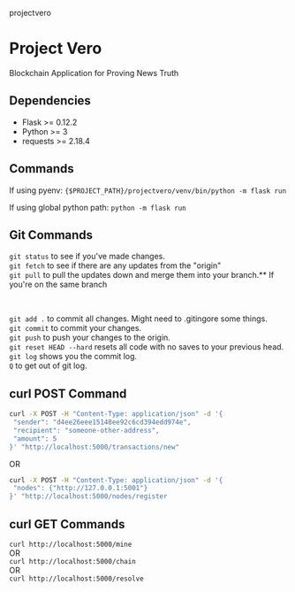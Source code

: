 projectvero

# Project Vero

Blockchain Application for Proving News Truth

## Dependencies

- Flask >= 0.12.2
- Python >= 3
- requests >= 2.18.4

## Commands

If using pyenv:
`{$PROJECT_PATH}/projectvero/venv/bin/python -m flask run`

If using global python path:
`python -m flask run`

## Git Commands

 `git status` to see if you've made changes. <br>
 `git fetch` to see if there are any updates from the "origin"<br>
 `git pull` to pull the updates down and merge them into your branch.** If you're on the same branch

<br>

`git add .` to commit all changes. Might need to .gitingore some things.<br>
`git commit` to commit your changes.<br>
`git push` to push your changes to the origin.<br>
`git reset HEAD --hard` resets all code with no saves to your previous head.<br>
`git log` shows you the commit log.<br>
`Q` to get out of git log.<br>

## curl POST Command

```bash
curl -X POST -H "Content-Type: application/json" -d '{
 "sender": "d4ee26eee15148ee92c6cd394edd974e",
 "recipient": "someone-other-address",
 "amount": 5
}' "http://localhost:5000/transactions/new"
```
OR <br>
```bash
curl -X POST -H "Content-Type: application/json" -d '{
 "nodes": {"http://127.0.0.1:5001"} 
}' "http://localhost:5000/nodes/register
```

## curl GET Commands
`curl http://localhost:5000/mine`<br>
OR <br>
`curl http://localhost:5000/chain`<br>
OR <br>
`curl http://localhost:5000/resolve`
